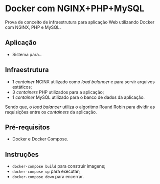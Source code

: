 # Docker com NGINX+PHP+MySQL

Prova de conceito de infraestrutura para aplicação Web utilizando Docker com NGINX, PHP e MySQL.

## Aplicação

- Sistema para...

## Infraestrutura

- 1 *container* NGINX utilizado como *load balancer* e para servir arquivos estáticos;
- 3 *containers* PHP utilizados para a aplicação;
- 1 *container* MySQL utilizado para o banco de dados da aplicação.

Sendo que, o *load balancer* utiliza o algoritmo Round Robin para dividir as requisições entre os *containers* da aplicação.

## Pré-requisitos

- Docker e Docker Compose.

## Instruções

- `docker-compose build` para construir imagens;
- `docker-compose up` para executar;
- `docker-compose down` para encerrar.

